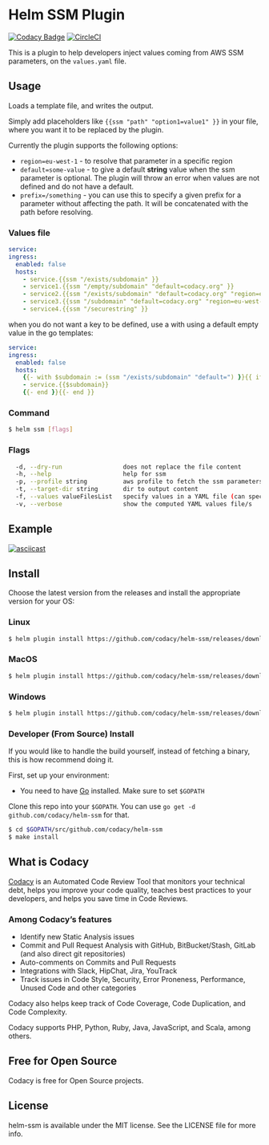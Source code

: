 # Helm SSM Plugin

[![Codacy Badge](https://api.codacy.com/project/badge/Grade/d3cd080edd8644e085f2f8adfd43510c)](https://www.codacy.com?utm_source=github.com&amp;utm_medium=referral&amp;utm_content=codacy/helm-ssm&amp;utm_campaign=Badge_Grade)
[![CircleCI](https://circleci.com/gh/codacy/helm-ssm.svg?style=svg)](https://circleci.com/gh/codacy/helm-ssm)

This is a plugin to help developers inject values coming from AWS SSM
parameters, on the `values.yaml` file.

## Usage

Loads a template file,  and writes the output.

Simply add placeholders like `{{ssm "path" "option1=value1" }}` in your
file, where you want it to be replaced by the plugin.

Currently the plugin supports the following options:

- `region=eu-west-1` - to resolve that parameter in a specific region
- `default=some-value` - to give a default **string** value when the ssm parameter is optional. The plugin will throw an error when values are not defined and do not have a default.
- `prefix=/something` - you can use this to specify a given prefix for a parameter without affecting the path. It will be concatenated with the path before resolving.

### Values file

```yaml
service:
ingress:
  enabled: false
  hosts:
    - service.{{ssm "/exists/subdomain" }}
    - service1.{{ssm "/empty/subdomain" "default=codacy.org" }}
    - service2.{{ssm "/exists/subdomain" "default=codacy.org" "region=eu-west-1" }}
    - service3.{{ssm "/subdomain" "default=codacy.org" "region=eu-west-1" "prefix=/empty" }}
    - service4.{{ssm "/securestring" }}

```

when you do not want a key to be defined, use a with using a default empty value in the go templates:

```yaml
service:
ingress:
  enabled: false
  hosts:
    {{- with $subdomain := (ssm "/exists/subdomain" "default=") }}{{ if $subdomain }}
    - service.{{$subdomain}}
    {{- end }}{{- end }}

```

### Command

```sh
$ helm ssm [flags]
```

### Flags

```sh
  -d, --dry-run                 does not replace the file content
  -h, --help                    help for ssm
  -p, --profile string          aws profile to fetch the ssm parameters
  -t, --target-dir string       dir to output content
  -f, --values valueFilesList   specify values in a YAML file (can specify multiple) (default [])
  -v, --verbose                 show the computed YAML values file/s
```

## Example

[![asciicast](https://asciinema.org/a/c2zut95zzbiKyk5gJov67bxsP.svg)](https://asciinema.org/a/c2zut95zzbiKyk5gJov67bxsP?t=1)

## Install

Choose the latest version from the releases and install the
appropriate version for your OS:

### Linux

```sh
$ helm plugin install https://github.com/codacy/helm-ssm/releases/download/latest/helm-ssm-linux.tgz
```

### MacOS

```sh
$ helm plugin install https://github.com/codacy/helm-ssm/releases/download/latest/helm-ssm-macos.tgz
```

### Windows

```sh
$ helm plugin install https://github.com/codacy/helm-ssm/releases/download/latest/helm-ssm-windows.tgz
```

### Developer (From Source) Install

If you would like to handle the build yourself, instead of fetching a binary,
this is how recommend doing it.

First, set up your environment:

- You need to have [Go](http://golang.org) installed. Make sure to set `$GOPATH`

Clone this repo into your `$GOPATH`. You can use `go get -d github.com/codacy/helm-ssm`
for that.

```sh
$ cd $GOPATH/src/github.com/codacy/helm-ssm
$ make install
```

## What is Codacy

[Codacy](https://www.codacy.com/) is an Automated Code Review Tool that monitors your technical debt, helps you improve your code quality, teaches best practices to your developers, and helps you save time in Code Reviews.

### Among Codacy’s features

- Identify new Static Analysis issues
- Commit and Pull Request Analysis with GitHub, BitBucket/Stash, GitLab (and also direct git repositories)
- Auto-comments on Commits and Pull Requests
- Integrations with Slack, HipChat, Jira, YouTrack
- Track issues in Code Style, Security, Error Proneness, Performance, Unused Code and other categories

Codacy also helps keep track of Code Coverage, Code Duplication, and Code Complexity.

Codacy supports PHP, Python, Ruby, Java, JavaScript, and Scala, among others.

## Free for Open Source

Codacy is free for Open Source projects.

## License

helm-ssm is available under the MIT license. See the LICENSE file for more info.
